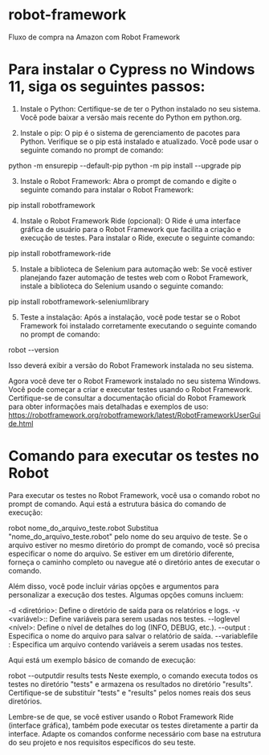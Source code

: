 # robot-framework
Fluxo de compra na Amazon com Robot Framework

# Para instalar o Cypress no Windows 11, siga os seguintes passos:

1. Instale o Python:
Certifique-se de ter o Python instalado no seu sistema. Você pode baixar a versão mais recente do Python em python.org.

2. Instale o pip:
O pip é o sistema de gerenciamento de pacotes para Python. 
Verifique se o pip está instalado e atualizado. 
Você pode usar o seguinte comando no prompt de comando:

python -m ensurepip --default-pip
python -m pip install --upgrade pip

3. Instale o Robot Framework:
Abra o prompt de comando e digite o seguinte comando para instalar o Robot Framework:

pip install robotframework

4. Instale o Robot Framework Ride (opcional):
O Ride é uma interface gráfica de usuário para o Robot Framework que facilita a criação e execução de testes. 
Para instalar o Ride, execute o seguinte comando:

pip install robotframework-ride

5. Instale a biblioteca de Selenium para automação web:
Se você estiver planejando fazer automação de testes web com o Robot Framework, instale a biblioteca do Selenium usando o seguinte comando:

pip install robotframework-seleniumlibrary

5. Teste a instalação:
Após a instalação, você pode testar se o Robot Framework foi instalado corretamente executando o seguinte comando no prompt de comando:

robot --version

Isso deverá exibir a versão do Robot Framework instalada no seu sistema.

Agora você deve ter o Robot Framework instalado no seu sistema Windows. 
Você pode começar a criar e executar testes usando o Robot Framework. 
Certifique-se de consultar a documentação oficial do Robot Framework para obter informações mais detalhadas e exemplos de uso: https://robotframework.org/robotframework/latest/RobotFrameworkUserGuide.html

# Comando para executar os testes no Robot

Para executar os testes no Robot Framework, você usa o comando robot no prompt de comando. 
Aqui está a estrutura básica do comando de execução:

robot nome_do_arquivo_teste.robot
Substitua "nome_do_arquivo_teste.robot" pelo nome do seu arquivo de teste. 
Se o arquivo estiver no mesmo diretório do prompt de comando, você só precisa especificar o nome do arquivo. Se estiver em um diretório diferente, forneça o caminho completo ou navegue até o diretório antes de executar o comando.

Além disso, você pode incluir várias opções e argumentos para personalizar a execução dos testes. 
Algumas opções comuns incluem:

-d <diretório>: Define o diretório de saída para os relatórios e logs.
-v <variável>:<valor>: Define variáveis para serem usadas nos testes.
--loglevel <nível>: Define o nível de detalhes do log (INFO, DEBUG, etc.).
--output <arquivo>: Especifica o nome do arquivo para salvar o relatório de saída.
--variablefile <arquivo>: Especifica um arquivo contendo variáveis a serem usadas nos testes.

Aqui está um exemplo básico de comando de execução:

robot --outputdir results tests
Neste exemplo, o comando executa todos os testes no diretório "tests" e armazena os resultados no diretório "results". 
Certifique-se de substituir "tests" e "results" pelos nomes reais dos seus diretórios.

Lembre-se de que, se você estiver usando o Robot Framework Ride (interface gráfica), também pode executar os testes diretamente a partir da interface.
Adapte os comandos conforme necessário com base na estrutura do seu projeto e nos requisitos específicos do seu teste.